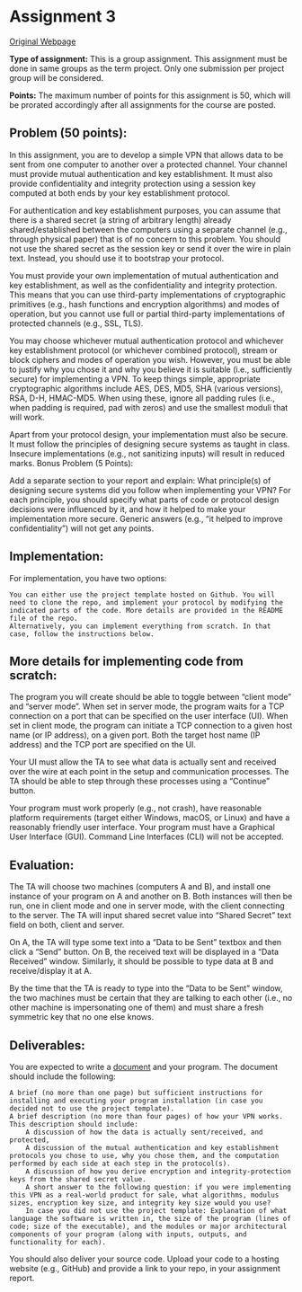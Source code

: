 # Assignment 3
[Original Webpage](https://blogs.ubc.ca/cpen442/assignments/assignment-3/)

**Type of assignment:** This is a group assignment. This assignment must be done in same groups as the term project. Only one submission per project group will be considered.

**Points:** The maximum number of points for this assignment is 50, which will be prorated accordingly after all assignments for the course are posted.

## Problem (50 points):

In this assignment, you are to develop a simple VPN that allows data to be sent from one computer to another over a protected channel. Your channel must provide mutual authentication and key establishment. It must also provide confidentiality and integrity protection using a session key computed at both ends by your key establishment protocol.

For authentication and key establishment purposes, you can assume that there is a shared secret (a string of arbitrary length) already shared/established between the computers using a separate channel (e.g., through physical paper) that is of no concern to this problem. You should not use the shared secret as the session key or send it over the wire in plain text. Instead, you should use it to bootstrap your protocol.

You must provide your own implementation of mutual authentication and key establishment, as well as the confidentiality and integrity protection. This means that you can use third-party implementations of cryptographic primitives (e.g., hash functions and encryption algorithms) and modes of operation, but you cannot use full or partial third-party implementations of protected channels (e.g., SSL, TLS).

You may choose whichever mutual authentication protocol and whichever key establishment protocol (or whichever combined protocol), stream or block ciphers and modes of operation you wish. However, you must be able to justify why you chose it and why you believe it is suitable (i.e., sufficiently secure) for implementing a VPN. To keep things simple, appropriate cryptographic algorithms include AES, DES, MD5, SHA (various versions), RSA, D-H, HMAC-MD5. When using these, ignore all padding rules (i.e., when padding is required, pad with zeros) and use the smallest moduli that will work.

Apart from your protocol design, your implementation must also be secure. It must follow the principles of designing secure systems as taught in class. Insecure implementations (e.g., not sanitizing inputs) will result in reduced marks.
Bonus Problem (5 Points):

Add a separate section to your report and explain: What principle(s) of designing secure systems did you follow when implementing your VPN? For each principle, you should specify what parts of code or protocol design decisions were influenced by it, and how it helped to make your implementation more secure. Generic answers (e.g., “it helped to improve confidentiality”) will not get any points.

## Implementation:

For implementation, you have two options:

    You can either use the project template hosted on Github. You will need to clone the repo, and implement your protocol by modifying the indicated parts of the code. More details are provided in the README file of the repo.
    Alternatively, you can implement everything from scratch. In that case, follow the instructions below.

## More details for implementing code from scratch:

The program you will create should be able to toggle between “client mode” and “server mode”. When set in server mode, the program waits for a TCP connection on a port that can be specified on the user interface (UI). When set in client mode, the program can initiate a TCP connection to a given host name (or IP address), on a given port. Both the target host name (IP address) and the TCP port are specified on the UI.

Your UI must allow the TA to see what data is actually sent and received over the wire at each point in the setup and communication processes. The TA should be able to step through these processes using a “Continue” button.

Your program must work properly (e.g., not crash), have reasonable platform requirements (target either Windows, macOS, or Linux)  and have a reasonably friendly user interface. Your program must have a Graphical User Interface (GUI). Command Line Interfaces (CLI) will not be accepted.

## Evaluation:

The TA will choose two machines (computers A and B), and install one instance of your program on A and another on B. Both instances will then be run, one in client mode and one in server mode, with the client connecting to the server. The TA will input shared secret value into “Shared Secret” text field on both, client and server.

On A, the TA will type some text into a “Data to be Sent” textbox and then click a “Send” button. On B, the received text will be displayed in a “Data Received” window. Similarly, it should be possible to type data at B and receive/display it at A.

By the time that the TA is ready to type into the “Data to be Sent” window, the two machines must be certain that they are talking to each other (i.e., no other machine is impersonating one of them) and must share a fresh symmetric key that no one else knows.

## Deliverables:

You are expected to write a [document](https://docs.google.com/document/d/1JRlaMrwFDA7UM4aOAmyj8gZ_BYR8wytl88DrWoQAPnk/edit) and your program. The document should include the following:

    A brief (no more than one page) but sufficient instructions for installing and executing your program installation (in case you decided not to use the project template).
    A brief description (no more than four pages) of how your VPN works. This description should include:
        A discussion of how the data is actually sent/received, and protected,
        A discussion of the mutual authentication and key establishment protocols you chose to use, why you chose them, and the computation performed by each side at each step in the protocol(s).
        A discussion of how you derive encryption and integrity-protection keys from the shared secret value.
        A short answer to the following question: if you were implementing this VPN as a real-world product for sale, what algorithms, modulus sizes, encryption key size, and integrity key size would you use?
        In case you did not use the project template: Explanation of what language the software is written in, the size of the program (lines of code; size of the executable), and the modules or major architectural components of your program (along with inputs, outputs, and functionality for each).

You should also deliver your source code. Upload your code to a hosting website (e.g., GitHub) and provide a link to your repo, in your assignment report.
